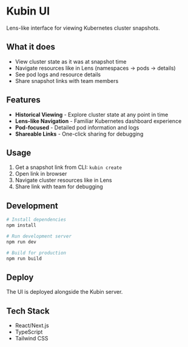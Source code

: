 # Kubin UI

Lens-like interface for viewing Kubernetes cluster snapshots.

## What it does

- View cluster state as it was at snapshot time
- Navigate resources like in Lens (namespaces → pods → details)
- See pod logs and resource details
- Share snapshot links with team members

## Features

- **Historical Viewing** - Explore cluster state at any point in time
- **Lens-like Navigation** - Familiar Kubernetes dashboard experience
- **Pod-focused** - Detailed pod information and logs
- **Shareable Links** - One-click sharing for debugging

## Usage

1. Get a snapshot link from CLI: `kubin create`
2. Open link in browser
3. Navigate cluster resources like in Lens
4. Share link with team for debugging

## Development

```bash
# Install dependencies
npm install

# Run development server
npm run dev

# Build for production
npm run build
```

## Deploy

The UI is deployed alongside the Kubin server.

## Tech Stack

- React/Next.js
- TypeScript
- Tailwind CSS 